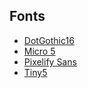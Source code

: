 ## Fonts

- [DotGothic16](https://fonts.google.com/specimen/DotGothic16)
- [Micro 5](https://fonts.google.com/specimen/Micro+5)
- [Pixelify Sans](https://fonts.google.com/specimen/Pixelify+Sans)
- [Tiny5](https://fonts.google.com/specimen/Tiny5)
